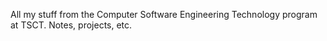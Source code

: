 All my stuff from the Computer Software Engineering Technology program at TSCT.
Notes, projects, etc.
